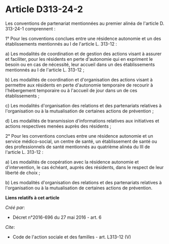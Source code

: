 # Article D313-24-2

Les conventions de partenariat mentionnées au premier alinéa de l'article D. 313-24-1 comprennent : 

1° Pour les conventions conclues entre une résidence autonomie et un des établissements mentionnés au I de l'article L.
313-12 : 

a) Les modalités de coordination et de gestion des actions visant à assurer et faciliter, pour les résidents en perte
d'autonomie qui en expriment le besoin ou en cas de nécessité, leur accueil dans un des établissements mentionnés au I de
l'article L. 313-12 ; 

b) Les modalités de coordination et d'organisation des actions visant à permettre aux résidents en perte d'autonomie
temporaire de recourir à l'hébergement temporaire ou à l'accueil de jour dans un de ces établissements ; 

c) Les modalités d'organisation des relations et des partenariats relatives à l'organisation ou à la mutualisation de
certaines actions de prévention ; 

d) Les modalités de transmission d'informations relatives aux initiatives et actions respectives menées auprès des
résidents ; 

2° Pour les conventions conclues entre une résidence autonomie et un service médico-social, un centre de santé, un
établissement de santé ou des professionnels de santé mentionnés au quatrième alinéa du III de l'article L. 313-12 : 

a) Les modalités de coopération avec la résidence autonomie et d'intervention, le cas échéant, auprès des résidents, dans le
respect de leur liberté de choix ; 

b) Les modalités d'organisation des relations et des partenariats relatives à l'organisation ou à la mutualisation de
certaines actions de prévention.

**Liens relatifs à cet article**

_Créé par_:

  - Décret n°2016-696 du 27 mai 2016 - art. 6

_Cite_:

  - Code de l'action sociale et des familles - art. L313-12 (V)
